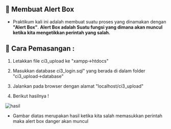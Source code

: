 ## 🎉 Membuat Alert Box 

- Praktikum kali ini adalah membuat suatu proses yang dinamakan dengan <b>"Alert Box"</b>. <b>Alert Box adalah Suatu fungsi yang dimana akan muncul ketika kita mengetikkan perintah yang salah.</b> 

## 🔧 Cara Pemasangan :

1. Letakkan file ci3_upload ke "xampp->htdocs"

2. Masukkan database ci3_login.sql" yang berada di dalam folder "ci3_upload->database"

3. Jalankan pada browser dengan alamat "localhost/ci3_upload"

4. Berikut hasilnya ! 

![hasil](https://user-images.githubusercontent.com/80201030/173381735-014cfadd-0855-4082-8f19-2b49c0783d54.PNG)

- Gambar diatas merupakan hasil ketika kita salah memasukkan perintah maka alert box danger akan muncul 
